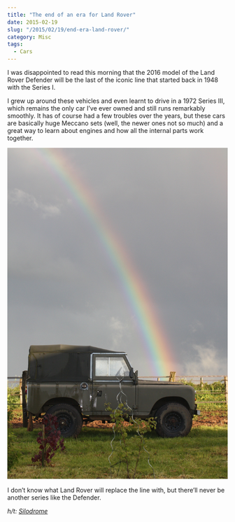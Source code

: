 ```yaml
---
title: "The end of an era for Land Rover"
date: 2015-02-19
slug: "/2015/02/19/end-era-land-rover/"
category: Misc
tags:
  - Cars
---
```


I was disappointed to read this morning that the 2016 model of the Land Rover Defender will be the last of the iconic line that started back in 1948 with the Series I.

I grew up around these vehicles and even learnt to drive in a 1972 Series III, which remains the only car I’ve ever owned and still runs remarkably smoothly. It has of course had a few troubles over the years, but these cars are basically huge Meccano sets (well, the newer ones not so much) and a great way to learn about engines and how all the internal parts work together.

![1972 Series III Land Rover](/static/posts/end-era-land-rover/IMG_5300.jpg)

I don’t know what Land Rover will replace the line with, but there’ll never be another series like the Defender.

_h/t: [Silodrome](http://silodrome.com/land-rover-defender-production-line/)_

